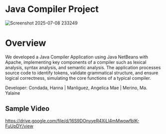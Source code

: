 # Java Compiler Project

![Screenshot 2025-07-08 233249](https://github.com/user-attachments/assets/2562635c-d679-4351-a132-81c0437e4fc3)

# Overview
We developed a Java Compiler Application using Java NetBeans with Apache, implementing key components of a compiler such as lexical analysis, syntax analysis, and semantic analysis. The application processes source code to identify tokens, validate grammatical structure, and ensure logical correctness, simulating the core functions of a typical compiler.

Developer: Condada, Hanna | Manliguez, Angelica Mae | Merino, Ma. Yalaine


## Sample Video

https://drive.google.com/file/d/16S9DOnyyeR4XiLl4mMwowfbIK-FuUpDY/view

